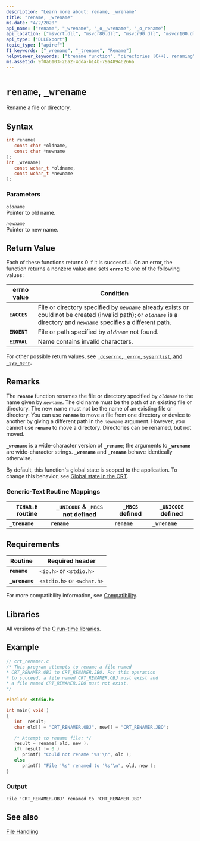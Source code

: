 ```yaml
---
description: "Learn more about: rename, _wrename"
title: "rename, _wrename"
ms.date: "4/2/2020"
api_name: ["rename", "_wrename", "_o__wrename", "_o_rename"]
api_location: ["msvcrt.dll", "msvcr80.dll", "msvcr90.dll", "msvcr100.dll", "msvcr100_clr0400.dll", "msvcr110.dll", "msvcr110_clr0400.dll", "msvcr120.dll", "msvcr120_clr0400.dll", "ucrtbase.dll", "api-ms-win-crt-filesystem-l1-1-0.dll", "api-ms-win-crt-private-l1-1-0.dll"]
api_type: ["DLLExport"]
topic_type: ["apiref"]
f1_keywords: ["_wrename", "_trename", "Rename"]
helpviewer_keywords: ["trename function", "directories [C++], renaming", "renaming directories", "names [C++], changing file", "_trename function", "rename function", "wrename function", "files [C++], renaming", "_wrename function", "names [C++], changing directory", "renaming files"]
ms.assetid: 9f0a6103-26a2-4dda-b14b-79a48946266a
---
```

# `rename`, `_wrename`

Rename a file or directory.

## Syntax

```C
int rename(
   const char *oldname,
   const char *newname
);
int _wrename(
   const wchar_t *oldname,
   const wchar_t *newname
);
```

### Parameters

*`oldname`*<br/>
Pointer to old name.

*`newname`*<br/>
Pointer to new name.

## Return Value

Each of these functions returns 0 if it is successful. On an error, the function returns a nonzero value and sets **`errno`** to one of the following values:

|errno value|Condition|
|-|-|
| **`EACCES`** | File or directory specified by *`newname`* already exists or could not be created (invalid path); or *`oldname`* is a directory and *`newname`* specifies a different path. |
| **`ENOENT`** | File or path specified by *`oldname`* not found. |
| **`EINVAL`** | Name contains invalid characters. |

For other possible return values, see [`_doserrno`, `_errno`, `syserrlist`, and `_sys_nerr`](../../c-runtime-library/errno-doserrno-sys-errlist-and-sys-nerr.md).

## Remarks

The **`rename`** function renames the file or directory specified by *`oldname`* to the name given by *`newname`*. The old name must be the path of an existing file or directory. The new name must not be the name of an existing file or directory. You can use **`rename`** to move a file from one directory or device to another by giving a different path in the *`newname`* argument. However, you cannot use **`rename`** to move a directory. Directories can be renamed, but not moved.

**`_wrename`** is a wide-character version of **`_rename`**; the arguments to **`_wrename`** are wide-character strings. **`_wrename`** and **`_rename`** behave identically otherwise.

By default, this function's global state is scoped to the application. To change this behavior, see [Global state in the CRT](../global-state.md).

### Generic-Text Routine Mappings

|`TCHAR.H` routine|`_UNICODE` & `_MBCS` not defined|`_MBCS` defined|`_UNICODE` defined|
|---------------------|------------------------------------|--------------------|-----------------------|
|**`_trename`**|**`rename`**|**`rename`**|**`_wrename`**|

## Requirements

|Routine|Required header|
|-------------|---------------------|
|**`rename`**|`<io.h>` or `<stdio.h>`|
|**`_wrename`**|`<stdio.h>` or `<wchar.h>`|

For more compatibility information, see [Compatibility](../../c-runtime-library/compatibility.md).

## Libraries

All versions of the [C run-time libraries](../../c-runtime-library/crt-library-features.md).

## Example

```C
// crt_renamer.c
/* This program attempts to rename a file named
* CRT_RENAMER.OBJ to CRT_RENAMER.JBO. For this operation
* to succeed, a file named CRT_RENAMER.OBJ must exist and
* a file named CRT_RENAMER.JBO must not exist.
*/

#include <stdio.h>

int main( void )
{
   int  result;
   char old[] = "CRT_RENAMER.OBJ", new[] = "CRT_RENAMER.JBO";

   /* Attempt to rename file: */
   result = rename( old, new );
   if( result != 0 )
      printf( "Could not rename '%s'\n", old );
   else
      printf( "File '%s' renamed to '%s'\n", old, new );
}
```

### Output

```Output
File 'CRT_RENAMER.OBJ' renamed to 'CRT_RENAMER.JBO'
```

## See also

[File Handling](../../c-runtime-library/file-handling.md)<br/>
